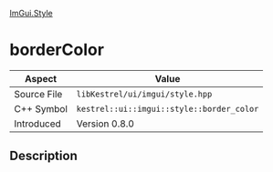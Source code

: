[ImGui.Style](index)
# borderColor
| Aspect | Value |
| --- | --- |
| Source File | `libKestrel/ui/imgui/style.hpp` |
| C++ Symbol | `kestrel::ui::imgui::style::border_color` |
| Introduced | Version 0.8.0 |
## Description

